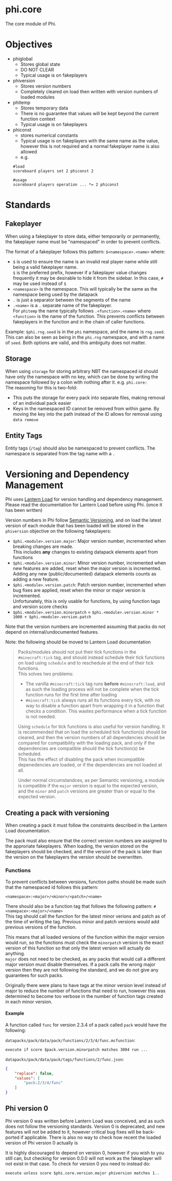 # phi.core
The core module of Phi.

# Objectives
- phiglobal
    - Stores global state
    - DO NOT CLEAR
    - Typical usage is on fakeplayers
- phiversion
    - Stores version numbers
    - Completely cleared on load then written with version numbers of loaded modules
- phitemp
    - Stores temporary data
    - There is no guarantee that values will be kept beyond the current function context
    - Typical usage is on fakeplayers
- phiconst
    - stores numerical constants
    - Typical usage is on fakeplayers with the same name as the value, however this is not required and a normal fakeplayer name is also allowed
    - e.g.
    ```
    #load
    scoreboard players set 2 phiconst 2

    #usage
    scoreboard players operation ... *= 2 phiconst
    ```

# Standards
## Fakeplayer
When using a fakeplayer to store data, either temporarily or permanently, the fakeplayer name must be "namespaced" in order to prevent conflicts.

The format of a fakeplayer follows this pattern: `$<namespace>.<name>` where:
- `$` is used to ensure the name is an invalid real player name while still being a valid fakeplayer name.  
`$` is the preferred prefix, however if a fakeplayer value changes frequently it may be desirable to hide it from the sidebar. In this case, `#` may be used instead of `$`
- `<namespace>` is the namespace. This will typically be the same as the namespace being used by the datapack
- `.` is just a separator between the segments of the name
- `.<name>` is a `.` separate name of the fakeplayer.  
For `phitemp` the name typically follows `.<function>.<name>` where `<function>` is the name of the function. This prevents conflicts between fakeplayers in the function and in the chain of caller functions.

Example: `$phi.rng.seed` is in the `phi` namespace, and the name is `rng.seed`.  
This can also be seen as being in the `phi.rng` namespace, and with a name of `seed`. Both options are valid, and this ambiguity does not matter.

## Storage
When using `storage` for storing arbitrary NBT the namespaced id should have only the namespace with no key, which can be done by writing the namespace followed by a colon with nothing after it. e.g. `phi.core:`  
The reasoning for this is two-fold:
- This puts the storage for every pack into separate files, making removal of an individual pack easier
- Keys in the namespaced ID cannot be removed from within game. By moving the key into the path instead of the ID allows for removal using `data remove`

## Entity Tags
Entity tags (`/tag`) should also be namespaced to prevent conflicts. The namespace is separated from the tag name with a `.`

# Versioning and Dependency Management
Phi uses [Lantern Load](https://github.com/LanternMC/Load) for version handling and dependency management. Please read the documentation for Lantern Load before using Phi. (once it has been written)

Version numbers in Phi follow [Semantic Versioning](https://semver.org/), and on load the latest version of each module that has been loaded will be stored in the `phiversion` objective on the following fakeplayers:
- `$phi.<module>.version.major`: Major version number, incremented when breaking changes are made.  
This includes **any** changes to existing datapack elements apart from functions
- `$phi.<module>.version.minor`: Minor version number, incremented when new features are added, reset when the major version is incremented.  
Adding any new (public/documented) datapack elements counts as adding a new feature.
- `$phi.<module>.version.patch`: Patch version number, incremented when bug fixes are applied, reset when the minor or major version is incremented.  
Unfortunately, this is only usable for functions, by using function tags and version score checks
- `$phi.<module>.version.minorpatch` = `$phi.<module>.version.minor * 1000 + $phi.<module>.version.patch`

Note that the version numbers are incremented assuming that packs do not depend on internal/undocumented features.

Note: the following should be moved to Lantern Load documentation
> Packs/modules should not put their tick functions in the `#minecraft:tick` tag, and should instead schedule their tick functions on load using `schedule` and to reschedule at the end of their tick functions.  
This solves two problems:
> - The vanilla `#minecraft:tick` tag runs **before** `#minecraft:load`, and as such the loading process will not be complete when the tick function runs for the first time after loading
> - `#minecraft:tick` always runs all its functions every tick, with no way to disable a function apart from wrapping it in a function that checks a condition. This wastes performance when a tick function is not needed.
>
> Using `schedule` for tick functions is also useful for version handling. It is recommended that on load the scheduled tick function(s) should be cleared, and then the version numbers of all dependencies should be compared for compatibility with the loading pack, and only if the dependencies are compatible should the tick function(s) be scheduled.  
This has the effect of disabling the pack when incompatible depenedencies are loaded, or if the dependencies are not loaded at all.
>
>Under normal circumstandces, as per Semantic versioning, a module is compatible if the `major` version is equal to the expected version, and the `minor` and `patch` versions are greater than or equal to the expected version.

## Creating a pack with versioning
When creating a pack it must follow the constraints described in the Lantern Load documentation.

The pack must also ensure that the correct version numbers are assigned to the approriate fakeplayers. When loading, the version stored on the fakeplayers should be checked, and if the version of the pack is later than the version on the fakeplayers the version should be overwritten.

### Functions
To prevent conflicts between versions, function paths should be made such that the namespaced id follows this pattern:
```
<namespace>:<major>/<minor>/<patch>/<name>
```
There should also be a function tag that follows the following pattern: `#<namepace>:<major>/<name>`  
This tag should call the function for the latest minor verions and patch as of the time of writing the tag. Previous minor and patch versions would add previous versions of the function.  

This means that all loaded versions of the function within the major version would run, so the functions must check the `minorpatch` version is the exact version of this function so that only the latest version will actually do anything.  
`major` does not need to be checked, as any packs that would call a different major version must disable themselves. If a pack calls the wrong major version then they are not following the standard, and we do not give any guarantees for such packs.

Originally there were plans to have tags at the minor version level instead of major to reduce the number of functions that need to run, however this was determined to become too verbose in the number of function tags created in each minor version.

#### Example
A function called `func` for version 2.3.4 of a pack called `pack` would have the following:

`datapacks/pack/data/pack/functions/2/3/4/func.mcfunction`:
```
execute if score $pack.version.minorpatch matches 3004 run ...
```

`datapacks/pack/data/pack/tags/functions/2/func.json`:
```json
{
    "replace": false,
    "values": [
        "pack:2/3/4/func"
    ]
}
```

## Phi version 0
Phi version 0 was written before Lantern Load was conceived, and as such does not follow the versioning standards. Version 0 is deprecated, and new features will not be added to it, however critical bug fixes will be back-ported if applicable. There is also no way to check how recent the loaded version of Phi version 0 actually is

It is highly discouraged to depend on version 0, however if you wish to you still can, but checking for version 0.0.0 will not work as the fakeplayer will not exist in that case. To check for version 0 you need to instead do:
```
execute unless score $phi.core.version.major phiversion matches 1..
```